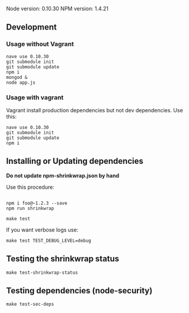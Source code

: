 Node version: 0.10.30
NPM version: 1.4.21

## Development

### Usage without Vagrant

```
nave use 0.10.30
git submodule init
git submodule update
npm i
mongod &
node app.js
```

### Usage with vagrant

Vagrant install production dependencies but not dev dependencies. Use this:

```
nave use 0.10.30
git submodule init
git submodule update
npm i
```

## Installing or Updating dependencies

**Do not update npm-shrinkwrap.json by hand**

Use this procedure:
```

npm i foo@~1.2.3 --save
npm run shrinkwrap
```
```
make test
```

If you want verbose logs use:

```
make test TEST_DEBUG_LEVEL=debug
```

## Testing the shrinkwrap status

```
make test-shrinkwrap-status
```

## Testing dependencies (node-security)

```
make test-sec-deps
```
